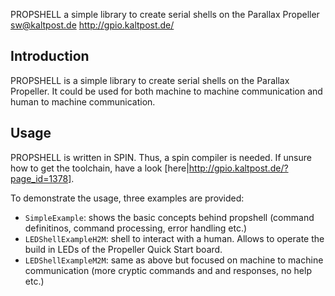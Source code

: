 PROPSHELL a simple library to create serial shells on the Parallax Propeller
sw@kaltpost.de
http://gpio.kaltpost.de/


Introduction
------------

PROPSHELL is a simple library to create serial shells on the Parallax Propeller. It could be used
for both machine to machine communication and human to machine communication.

Usage
-----

PROPSHELL is written in SPIN. Thus, a spin compiler is needed. If unsure how to get the toolchain,
have a look [here|http://gpio.kaltpost.de/?page_id=1378].

To demonstrate the usage, three examples are provided:

* ``SimpleExample``: shows the basic concepts behind propshell (command definitinos, command processing, error handling etc.)
* ``LEDShellExampleH2M``: shell to interact with a human. Allows to operate the build in LEDs of the Propeller Quick Start board.
* ``LEDShellExampleM2M``: same as above but focused on machine to machine communication (more cryptic commands and and responses, no help etc.)

